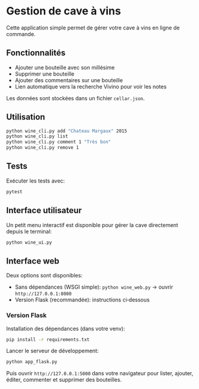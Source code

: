 # Gestion de cave à vins

Cette application simple permet de gérer votre cave à vins en ligne de commande.

## Fonctionnalités
- Ajouter une bouteille avec son millésime
- Supprimer une bouteille
- Ajouter des commentaires sur une bouteille
- Lien automatique vers la recherche Vivino pour voir les notes

Les données sont stockées dans un fichier `cellar.json`.

## Utilisation

```bash
python wine_cli.py add "Chateau Margaux" 2015
python wine_cli.py list
python wine_cli.py comment 1 "Très bon"
python wine_cli.py remove 1
```

## Tests

Exécuter les tests avec:

```bash
pytest
```

## Interface utilisateur

Un petit menu interactif est disponible pour gérer la cave directement depuis le terminal:

```bash
python wine_ui.py
```

## Interface web

Deux options sont disponibles:

- Sans dépendances (WSGI simple): `python wine_web.py` → ouvrir `http://127.0.0.1:8000`
- Version Flask (recommandée): instructions ci‑dessous

### Version Flask

Installation des dépendances (dans votre venv):

```bash
pip install -r requirements.txt
```

Lancer le serveur de développement:

```bash
python app_flask.py
```

Puis ouvrir `http://127.0.0.1:5000` dans votre navigateur pour lister, ajouter, éditer, commenter et supprimer des bouteilles.
